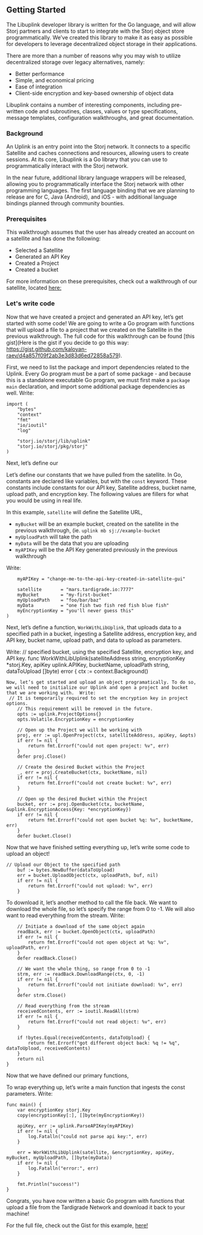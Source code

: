 ## Getting Started

The Libuplink developer library is written for the Go language, and will allow Storj partners and clients to start to integrate with the Storj object store programmatically. We’ve created this library to make it as easy as possible for developers to leverage decentralized object storage in their applications. 

There are more than a number of reasons why you may wish to utilize decentralized storage over legacy alternatives, namely:
<ul>
<li>Better performance</li>
<li>Simple, and economical pricing</li>
<li>Ease of integration</li>
<li>Client-side encryption and key-based ownership of object data</li>
</ul>

Libuplink contains a number of interesting components, including pre-written code and subroutines, classes, values or type specifications, message templates, configuration walkthroughs, and great documentation.

### Background

An Uplink is an entry point into the Storj network. It connects to a specific Satellite and caches connections and resources, allowing users to create sessions. At its core, Libuplink is a Go library that you can use to programmatically interact with the Storj network. 

In the near future, additional library language wrappers will be released, allowing you to programmatically interface the Storj network with other programming languages. The first language binding that we are planning to release are for C, Java (Android), and iOS - with additional language bindings planned through community bounties.


### Prerequisites

This walkthrough assumes that the user has already created an account on a satellite and has done the following:
* Selected a Satellite
* Generated an API Key
* Created a Project
* Created a bucket

For more information on these prerequisites, check out a walkthrough of our satellite, located [here:](https://storj.io/blog/2019/04/starting-your-first-project-on-the-tardigrade-cloud-storage-network/)

### Let's write code

Now that we have created  a project and generated an API key, let’s get started with some code! We are going to write a Go program with functions that will upload a file to a project that we created on the Satellite in the previous walkthrough. The full code for this walkthrough can be found [this gist](Here is the gist if you decide to go this way: https://gist.github.com/kaloyan-raev/d4a857f09f2ab3e3d83d6ed72858a579).

First, we need to list the package and import dependencies related to the Uplink. Every Go program must be a part of some package - and because this is a standalone executable Go program, we must first make a `package main` declaration, and import some additional package dependencies as well. Write:

``` 
import (
	"bytes"
	"context"
	"fmt"
	"io/ioutil"
	"log"

	"storj.io/storj/lib/uplink"
	"storj.io/storj/pkg/storj"
)
```

Next, let’s define our 

Let’s define our constants that we have pulled from the satellite.  In Go, constants are declared like variables, but with the `const` keyword.  These constants include constants for our API key, Satellite address, bucket name, upload path, and encryption key. The following values are fillers for what you would be using in real life. 

In this example, `satellite` will define the Satellite URL, 
* `myBucket` will be an example bucket, created on the satellite in the previous walkthrough, (ie. `uplink mb sj://example-bucket`
* `myUploadPath` will take the path
* `myData` will be the data that you are uploading
* `myAPIKey` will be the API Key generated previously in the previous walkthrough

Write: 
```const (
    myAPIKey = "change-me-to-the-api-key-created-in-satellite-gui"

    satellite       = "mars.tardigrade.io:7777"
    myBucket        = "my-first-bucket"
    myUploadPath    = "foo/bar/baz"
    myData          = "one fish two fish red fish blue fish"
    myEncryptionKey = "you'll never guess this"
)
```
Next, let’s define a function, `WorkWithLibUplink`, that uploads data to a specified path in a bucket, ingesting a Satellite address, encryption key, and API key, bucket name, upload path, and data to upload as parameters.

Write:
// specified bucket, using the specified Satellite, encryption key, and API key.
func WorkWithLibUplink(satelliteAddress string, encryptionKey *storj.Key, apiKey uplink.APIKey,
    bucketName, uploadPath string, dataToUpload []byte) error {
    ctx := context.Background()
```
Now, let’s get started and upload an object programatically. To do so, we will need to initialize our Uplink and open a project and bucket that we are working with.  Write:
 // It is temporarily required to set the encryption key in project options.
    // This requirement will be removed in the future.
    opts := uplink.ProjectOptions{}
    opts.Volatile.EncryptionKey = encryptionKey

    // Open up the Project we will be working with
    proj, err := upl.OpenProject(ctx, satelliteAddress, apiKey, &opts)
    if err != nil {
        return fmt.Errorf("could not open project: %v", err)
    }
    defer proj.Close()

    // Create the desired Bucket within the Project
    _, err = proj.CreateBucket(ctx, bucketName, nil)
    if err != nil {
        return fmt.Errorf("could not create bucket: %v", err)
    }

    // Open up the desired Bucket within the Project
    bucket, err := proj.OpenBucket(ctx, bucketName, &uplink.EncryptionAccess{Key: *encryptionKey})
    if err != nil {
        return fmt.Errorf("could not open bucket %q: %v", bucketName, err)
    }
    defer bucket.Close()
```
Now that we have finished setting everything up, let’s write some code to upload an object!

```
// Upload our Object to the specified path
    buf := bytes.NewBuffer(dataToUpload)
    err = bucket.UploadObject(ctx, uploadPath, buf, nil)
    if err != nil {
        return fmt.Errorf("could not upload: %v", err)
    }
```


To download it, let’s another method to call the file back. We want to download the whole file, so let’s specify the range from 0 to -1.   We will also want to read everything from the stream.  Write:

```
    // Initiate a download of the same object again
    readBack, err := bucket.OpenObject(ctx, uploadPath)
    if err != nil {
        return fmt.Errorf("could not open object at %q: %v", uploadPath, err)
    }
    defer readBack.Close()

    // We want the whole thing, so range from 0 to -1
    strm, err := readBack.DownloadRange(ctx, 0, -1)
    if err != nil {
        return fmt.Errorf("could not initiate download: %v", err)
    }
    defer strm.Close()

    // Read everything from the stream
    receivedContents, err := ioutil.ReadAll(strm)
    if err != nil {
        return fmt.Errorf("could not read object: %v", err)
    }

    if !bytes.Equal(receivedContents, dataToUpload) {
        return fmt.Errorf("got different object back: %q != %q", dataToUpload, receivedContents)
    }
    return nil
}
```

Now that we have defined our primary functions,

To wrap everything up, let’s write a main function that ingests the const parameters. Write:
```
func main() {
    var encryptionKey storj.Key
    copy(encryptionKey[:], []byte(myEncryptionKey))

    apiKey, err := uplink.ParseAPIKey(myAPIKey)
    if err != nil {
        log.Fatalln("could not parse api key:", err)
    }

    err = WorkWithLibUplink(satellite, &encryptionKey, apiKey, myBucket, myUploadPath, []byte(myData))
    if err != nil {
        log.Fatalln("error:", err)
    }

    fmt.Println("success!")
}
```
Congrats, you have now written a basic Go program with functions that upload a file from the Tardigrade Network and download it back to your machine!	

For the full file, check out the Gist for this example, [here!](https://gist.github.com/kaloyan-raev/d4a857f09f2ab3e3d83d6ed72858a579)